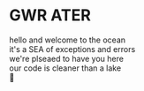# GWR ATER  

hello and welcome to the ocean  
it's a SEA of exceptions and errors  
we're plseaed to have you here  
our code is cleaner than a lake    
🗿
